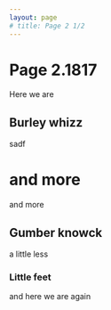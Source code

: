 ```yaml
---
layout: page
# title: Page 2 1/2
---
```



# Page 2.1817

Here we are

## Burley whizz

sadf

# and more

and more

## Gumber knowck

a little less

### Little feet

and here we are again
